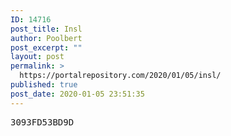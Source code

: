 ```yaml
---
ID: 14716
post_title: Insl
author: Poolbert
post_excerpt: ""
layout: post
permalink: >
  https://portalrepository.com/2020/01/05/insl/
published: true
post_date: 2020-01-05 23:51:35
---
```

<pre>3093FD53BD9D</pre>